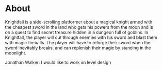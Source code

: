 # About

Knightfall is a side-scrolling platformer about a magical knight armed with the cheapest sword in the land who 
gets his powers from the moon and is on a quest to find secret treasure hidden in a dungeon full of goblins.
In Knightfall, the player will cut through enemies with his sword and blast them with magic fireballs.  The 
player will have to reforge their sword when the sword inevitably breaks, and can replenish their magic by 
standing in the moonlight.

Jonathan Walker: I would like to work on level design
